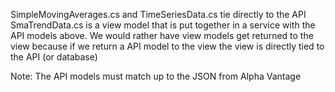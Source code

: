 SimpleMovingAverages.cs and TimeSeriesData.cs tie directly to the API
SmaTrendData.cs is a view model that is put together in a service with the API models above.
We would rather have view models get returned to the view because if we return a API model to the view the view is directly tied to the API (or database)

Note: The API models must match up to the JSON from Alpha Vantage
